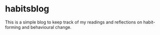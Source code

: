 # habitsblog
This is a simple blog to keep track of my readings and reflections on habit-forming and behavioural change.
